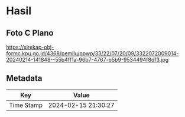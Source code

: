 # Hasil

## Foto C Plano

https://sirekap-obj-formc.kpu.go.id/4368/pemilu/ppwp/33/22/07/20/09/3322072009014-20240214-141848--55b4ff1a-96b7-4767-b5b9-9534494f8df3.jpg


## Metadata

| Key        | Value               |
| ---------- | ------------------- |
| Time Stamp | 2024-02-15 21:30:27 |



